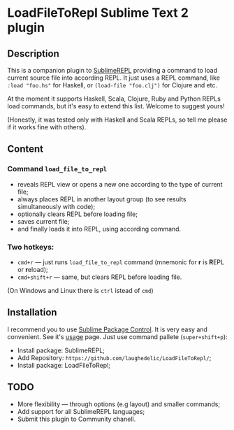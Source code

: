 # LoadFileToRepl Sublime Text 2 plugin

## Description

This is a companion plugin to [SublimeREPL](http://github.com/wuub/SublimeREPL) providing a command to load current source file into according REPL. It just uses a REPL command, like `:load "foo.hs"` for Haskell, or `(load-file "foo.clj")` for Clojure and etc.

At the moment it supports Haskell, Scala, Clojure, Ruby and Python REPLs load commands, but it's easy to extend this list. Welcome to suggest yours!

(Honestly, it was tested only with Haskell and Scala REPLs, so tell me please if it works fine with others).

## Content

### Command `load_file_to_repl`

* reveals REPL view or opens a new one according to the type of current file;
* always places REPL in another layout group (to see results simultaneously with code);
* optionally clears REPL before loading file;
* saves current file;
* and finally loads it into REPL, using according command.

### Two hotkeys:

* `cmd+r` — just runs `load_file_to_repl` command (mnemonic for **r** is **R**EPL or **r**eload);
* `cmd+shift+r` — same, but clears REPL before loading file.

(On Windows and Linux there is `ctrl` istead of `cmd`)

## Installation

I recommend you to use [Sublime Package Control](http://wbond.net/sublime_packages/package_control). It is very easy and convenient. See it's [usage](http://wbond.net/sublime_packages/package_control/usage) page. Just use command pallete (`super+shift+p`):
* Install package: SublimeREPL;
* Add Repository: `https://github.com/laughedelic/LoadFileToRepl/`;
* Install package: LoadFileToRepl;

## TODO

* More flexibility — through options (e.g layout) and smaller commands;
* Add support for all SublimeREPL languages;
* Submit this plugin to Community chanell.